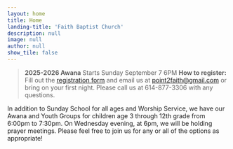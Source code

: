 ```yaml
---
layout: home
title: Home
landing-title: 'Faith Baptist Church'
description: null
image: null
author: null
show_tile: false
---
```


> **2025-2026 Awana**
> Starts Sunday September 7 6PM
> **How to register:** Fill out the [registration form](https://docs.google.com/document/d/1LKM-l6k6NWoaYkNDOXMcR5OMqjQ_RttR/edit?usp=sharing&ouid=110841099034842413592&rtpof=true&sd=true) and email us at point2faith@gmail.com or bring on your first night.  Please call us at 614-877-3306 with any questions. 


In addition to Sunday School for all ages and Worship Service, we have our Awana and Youth Groups for children age 3 through 12th grade from 6:00pm to 7:30pm.  On Wednesday evening, at 6pm, we will be holding prayer meetings.  Please feel free to join us for any or all of the options as appropriate!
